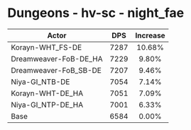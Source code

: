 # Dungeons - hv-sc - night_fae
| Actor | DPS | Increase |
|---|:---:|:---:|
|Korayn-WHT_FS-DE|7287|10.68%|
|Dreamweaver-FoB-DE_HA|7229|9.80%|
|Dreamweaver-FoB_SB-DE|7207|9.46%|
|Niya-GI_NTB-DE|7054|7.14%|
|Korayn-WHT-DE_HA|7051|7.09%|
|Niya-GI_NTP-DE_HA|7001|6.33%|
|Base|6584|0.00%|
